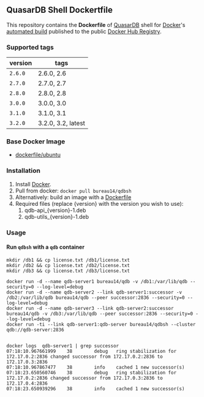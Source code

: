 ## QuasarDB Shell Dockertfile

This repository contains the **Dockerfile** of [QuasarDB](http://www.quasardb.net/) shell for [Docker](https://www.docker.com/)'s [automated build](https://registry.hub.docker.com/u/bureau14/qdbsh/) published to the public [Docker Hub Registry](https://registry.hub.docker.com/).

### Supported tags

|version|tags|
|---|---|
|`2.6.0`|	2.6.0,	2.6|
|`2.7.0`|	2.7.0,	2.7|
|`2.8.0`|	2.8.0,	2.8|
|`3.0.0`|	3.0.0,	3.0|
|`3.1.0`|	3.1.0,	3.1|
|`3.2.0`|	3.2.0,	3.2,	latest|


### Base Docker Image

* [dockerfile/ubuntu](http://dockerfile.github.io/#/ubuntu)

### Installation

1. Install [Docker](https://www.docker.com/).
1. Pull from docker: `docker pull bureau14/qdbsh`
1. Alternatively: build an image with a [Dockerfile](https://hub.docker.com/r/bureau14/qdbsh/~/dockerfile/)
1. Required files (replace {version} with the version you wish to use):
	1. qdb-api_{version}-1.deb
	1. qdb-utils_{version}-1.deb



### Usage

#### Run `qdbsh` with a `qdb` container

    mkdir /db1 && cp license.txt /db1/license.txt
    mkdir /db2 && cp license.txt /db2/license.txt
    mkdir /db3 && cp license.txt /db3/license.txt

    docker run -d --name qdb-server1 bureau14/qdb -v /db1:/var/lib/qdb --security=0 --log-level=debug
    docker run -d --name qdb-server2 --link qdb-server1:successor -v /db2:/var/lib/qdb bureau14/qdb --peer successor:2836 --security=0 --log-level=debug
    docker run -d --name qdb-server3 --link qdb-server2:successor bureau14/qdb -v /db3:/var/lib/qdb --peer successor:2836 --security=0 --log-level=debug
    docker run -ti --link qdb-server1:qdb-server bureau14/qdbsh --cluster qdb://qdb-server:2836


    docker logs  qdb-server1 | grep successor
    07:18:10.967661999    38        debug   ring stabilization for 172.17.0.2:2836 changed successor from 172.17.0.2:2836 to 172.17.0.3:2836
    07:18:10.967867477    38        info    cached 1 new successor(s)
    07:18:23.650560746    38        debug   ring stabilization for 172.17.0.2:2836 changed successor from 172.17.0.3:2836 to 172.17.0.4:2836
    07:18:23.650939296    38        info    cached 1 new successor(s)
